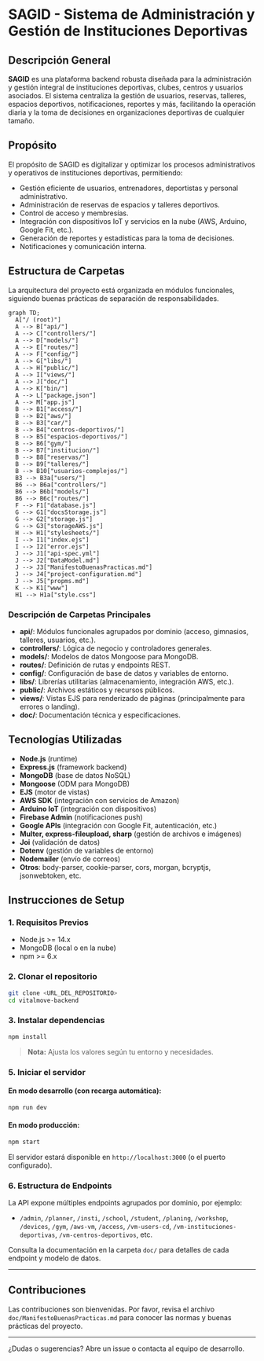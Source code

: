 # SAGID - Sistema de Administración y Gestión de Instituciones Deportivas

## Descripción General

**SAGID** es una plataforma backend robusta diseñada para la administración y gestión integral de instituciones deportivas, clubes, centros y usuarios asociados. El sistema centraliza la gestión de usuarios, reservas, talleres, espacios deportivos, notificaciones, reportes y más, facilitando la operación diaria y la toma de decisiones en organizaciones deportivas de cualquier tamaño.

## Propósito

El propósito de SAGID es digitalizar y optimizar los procesos administrativos y operativos de instituciones deportivas, permitiendo:

- Gestión eficiente de usuarios, entrenadores, deportistas y personal administrativo.
- Administración de reservas de espacios y talleres deportivos.
- Control de acceso y membresías.
- Integración con dispositivos IoT y servicios en la nube (AWS, Arduino, Google Fit, etc.).
- Generación de reportes y estadísticas para la toma de decisiones.
- Notificaciones y comunicación interna.

## Estructura de Carpetas

La arquitectura del proyecto está organizada en módulos funcionales, siguiendo buenas prácticas de separación de responsabilidades.

```mermaid
graph TD;
  A["/ (root)"]
  A --> B["api/"]
  A --> C["controllers/"]
  A --> D["models/"]
  A --> E["routes/"]
  A --> F["config/"]
  A --> G["libs/"]
  A --> H["public/"]
  A --> I["views/"]
  A --> J["doc/"]
  A --> K["bin/"]
  A --> L["package.json"]
  A --> M["app.js"]
  B --> B1["access/"]
  B --> B2["aws/"]
  B --> B3["car/"]
  B --> B4["centros-deportivos/"]
  B --> B5["espacios-deportivos/"]
  B --> B6["gym/"]
  B --> B7["institucion/"]
  B --> B8["reservas/"]
  B --> B9["talleres/"]
  B --> B10["usuarios-complejos/"]
  B3 --> B3a["users/"]
  B6 --> B6a["controllers/"]
  B6 --> B6b["models/"]
  B6 --> B6c["routes/"]
  F --> F1["database.js"]
  G --> G1["docsStorage.js"]
  G --> G2["storage.js"]
  G --> G3["storageAWS.js"]
  H --> H1["stylesheets/"]
  I --> I1["index.ejs"]
  I --> I2["error.ejs"]
  J --> J1["api-spec.yml"]
  J --> J2["DataModel.md"]
  J --> J3["ManifestoBuenasPracticas.md"]
  J --> J4["project-configuration.md"]
  J --> J5["propms.md"]
  K --> K1["www"]
  H1 --> H1a["style.css"]
```


### Descripción de Carpetas Principales

- **api/**: Módulos funcionales agrupados por dominio (acceso, gimnasios, talleres, usuarios, etc.).
- **controllers/**: Lógica de negocio y controladores generales.
- **models/**: Modelos de datos Mongoose para MongoDB.
- **routes/**: Definición de rutas y endpoints REST.
- **config/**: Configuración de base de datos y variables de entorno.
- **libs/**: Librerías utilitarias (almacenamiento, integración AWS, etc.).
- **public/**: Archivos estáticos y recursos públicos.
- **views/**: Vistas EJS para renderizado de páginas (principalmente para errores o landing).
- **doc/**: Documentación técnica y especificaciones.

## Tecnologías Utilizadas

- **Node.js** (runtime)
- **Express.js** (framework backend)
- **MongoDB** (base de datos NoSQL)
- **Mongoose** (ODM para MongoDB)
- **EJS** (motor de vistas)
- **AWS SDK** (integración con servicios de Amazon)
- **Arduino IoT** (integración con dispositivos)
- **Firebase Admin** (notificaciones push)
- **Google APIs** (integración con Google Fit, autenticación, etc.)
- **Multer, express-fileupload, sharp** (gestión de archivos e imágenes)
- **Joi** (validación de datos)
- **Dotenv** (gestión de variables de entorno)
- **Nodemailer** (envío de correos)
- **Otros**: body-parser, cookie-parser, cors, morgan, bcryptjs, jsonwebtoken, etc.

## Instrucciones de Setup

### 1. Requisitos Previos

- Node.js >= 14.x
- MongoDB (local o en la nube)
- npm >= 6.x

### 2. Clonar el repositorio

```bash
git clone <URL_DEL_REPOSITORIO>
cd vitalmove-backend
```

### 3. Instalar dependencias

```bash
npm install
```


> **Nota:** Ajusta los valores según tu entorno y necesidades.

### 5. Iniciar el servidor

#### En modo desarrollo (con recarga automática):

```bash
npm run dev
```

#### En modo producción:

```bash
npm start
```

El servidor estará disponible en `http://localhost:3000` (o el puerto configurado).

### 6. Estructura de Endpoints

La API expone múltiples endpoints agrupados por dominio, por ejemplo:

- `/admin`, `/planner`, `/insti`, `/school`, `/student`, `/planing`, `/workshop`, `/devices`, `/gym`, `/aws-vm`, `/access`, `/vm-users-cd`, `/vm-instituciones-deportivas`, `/vm-centros-deportivos`, etc.

Consulta la documentación en la carpeta `doc/` para detalles de cada endpoint y modelo de datos.

---

## Contribuciones

Las contribuciones son bienvenidas. Por favor, revisa el archivo `doc/ManifestoBuenasPracticas.md` para conocer las normas y buenas prácticas del proyecto.

---

¿Dudas o sugerencias? Abre un issue o contacta al equipo de desarrollo. 